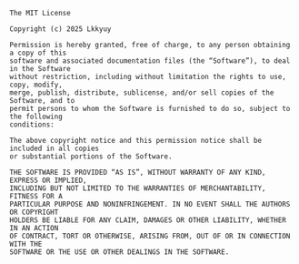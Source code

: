 	The MIT License 

	Copyright (c) 2025 Lkkyuy

	Permission is hereby granted, free of charge, to any person obtaining a copy of this 
	software and associated documentation files (the “Software”), to deal in the Software
	without restriction, including without limitation the rights to use, copy, modify,
	merge, publish, distribute, sublicense, and/or sell copies of the Software, and to
	permit persons to whom the Software is furnished to do so, subject to the following 
	conditions:

	The above copyright notice and this permission notice shall be included in all copies
	or substantial portions of the Software.

	THE SOFTWARE IS PROVIDED “AS IS”, WITHOUT WARRANTY OF ANY KIND, EXPRESS OR IMPLIED,
	INCLUDING BUT NOT LIMITED TO THE WARRANTIES OF MERCHANTABILITY, FITNESS FOR A
	PARTICULAR PURPOSE AND NONINFRINGEMENT. IN NO EVENT SHALL THE AUTHORS OR COPYRIGHT
	HOLDERS BE LIABLE FOR ANY CLAIM, DAMAGES OR OTHER LIABILITY, WHETHER IN AN ACTION
	OF CONTRACT, TORT OR OTHERWISE, ARISING FROM, OUT OF OR IN CONNECTION WITH THE 
	SOFTWARE OR THE USE OR OTHER DEALINGS IN THE SOFTWARE.
